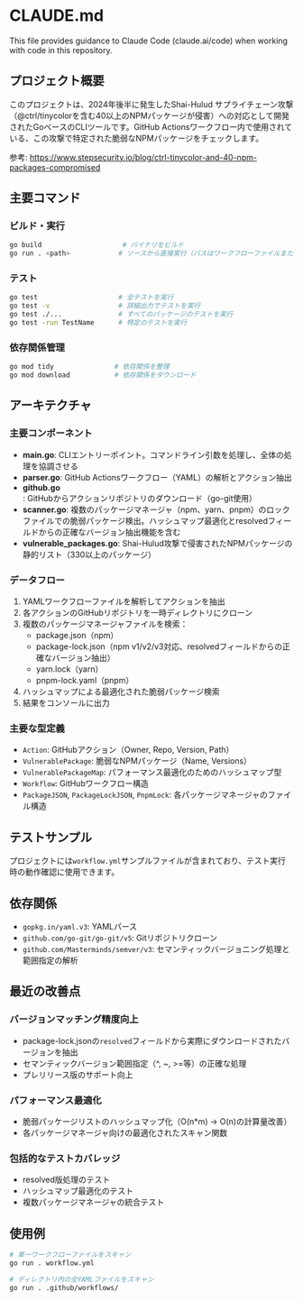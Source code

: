 # CLAUDE.md

This file provides guidance to Claude Code (claude.ai/code) when working with code in this repository.

## プロジェクト概要

このプロジェクトは、2024年後半に発生したShai-Hulud サプライチェーン攻撃（@ctrl/tinycolorを含む40以上のNPMパッケージが侵害）への対応として開発されたGoベースのCLIツールです。GitHub Actionsワークフロー内で使用されている、この攻撃で特定された脆弱なNPMパッケージをチェックします。

参考: https://www.stepsecurity.io/blog/ctrl-tinycolor-and-40-npm-packages-compromised

## 主要コマンド

### ビルド・実行
```bash
go build                    # バイナリをビルド
go run . <path>            # ソースから直接実行（パスはワークフローファイルまたはディレクトリ）
```

### テスト
```bash
go test                    # 全テストを実行
go test -v                 # 詳細出力でテストを実行
go test ./...              # すべてのパッケージのテストを実行
go test -run TestName      # 特定のテストを実行
```

### 依存関係管理
```bash
go mod tidy               # 依存関係を整理
go mod download           # 依存関係をダウンロード
```

## アーキテクチャ

### 主要コンポーネント

- **main.go**: CLIエントリーポイント。コマンドライン引数を処理し、全体の処理を協調させる
- **parser.go**: GitHub Actionsワークフロー（YAML）の解析とアクション抽出
- **github.go**: GitHubからアクションリポジトリのダウンロード（go-git使用）
- **scanner.go**: 複数のパッケージマネージャ（npm、yarn、pnpm）のロックファイルでの脆弱パッケージ検出。ハッシュマップ最適化とresolvedフィールドからの正確なバージョン抽出機能を含む
- **vulnerable_packages.go**: Shai-Hulud攻撃で侵害されたNPMパッケージの静的リスト（330以上のパッケージ）

### データフロー

1. YAMLワークフローファイルを解析してアクションを抽出
2. 各アクションのGitHubリポジトリを一時ディレクトリにクローン
3. 複数のパッケージマネージャファイルを検索：
   - package.json（npm）
   - package-lock.json（npm v1/v2/v3対応、resolvedフィールドからの正確なバージョン抽出）
   - yarn.lock（yarn）
   - pnpm-lock.yaml（pnpm）
4. ハッシュマップによる最適化された脆弱パッケージ検索
5. 結果をコンソールに出力

### 主要な型定義

- `Action`: GitHubアクション（Owner, Repo, Version, Path）
- `VulnerablePackage`: 脆弱なNPMパッケージ（Name, Versions）
- `VulnerablePackageMap`: パフォーマンス最適化のためのハッシュマップ型
- `Workflow`: GitHubワークフロー構造
- `PackageJSON`, `PackageLockJSON`, `PnpmLock`: 各パッケージマネージャのファイル構造

## テストサンプル

プロジェクトには`workflow.yml`サンプルファイルが含まれており、テスト実行時の動作確認に使用できます。

## 依存関係

- `gopkg.in/yaml.v3`: YAMLパース
- `github.com/go-git/go-git/v5`: Gitリポジトリクローン
- `github.com/Masterminds/semver/v3`: セマンティックバージョニング処理と範囲指定の解析

## 最近の改善点

### バージョンマッチング精度向上
- package-lock.jsonの`resolved`フィールドから実際にダウンロードされたバージョンを抽出
- セマンティックバージョン範囲指定（^, ~, >=等）の正確な処理
- プレリリース版のサポート向上

### パフォーマンス最適化
- 脆弱パッケージリストのハッシュマップ化（O(n*m) → O(n)の計算量改善）
- 各パッケージマネージャ向けの最適化されたスキャン関数

### 包括的なテストカバレッジ
- resolved版処理のテスト
- ハッシュマップ最適化のテスト
- 複数パッケージマネージャの統合テスト

## 使用例

```bash
# 単一ワークフローファイルをスキャン
go run . workflow.yml

# ディレクトリ内の全YAMLファイルをスキャン
go run . .github/workflows/
```